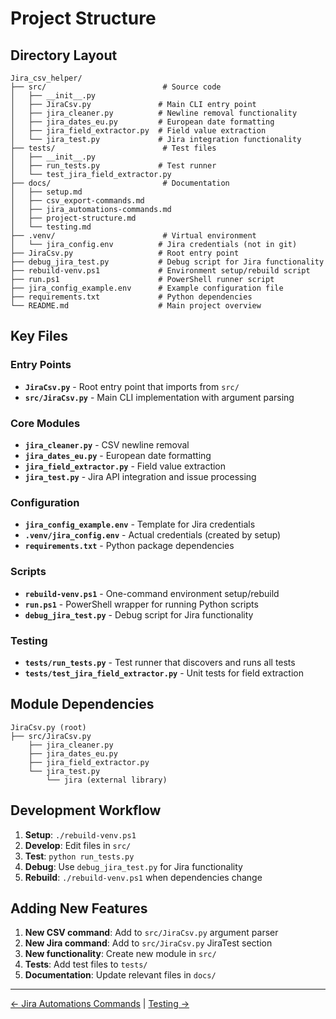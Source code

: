 # Project Structure

## Directory Layout

```
Jira_csv_helper/
├── src/                          # Source code
│   ├── __init__.py
│   ├── JiraCsv.py               # Main CLI entry point
│   ├── jira_cleaner.py          # Newline removal functionality
│   ├── jira_dates_eu.py         # European date formatting
│   ├── jira_field_extractor.py  # Field value extraction
│   └── jira_test.py             # Jira integration functionality
├── tests/                        # Test files
│   ├── __init__.py
│   ├── run_tests.py             # Test runner
│   └── test_jira_field_extractor.py
├── docs/                         # Documentation
│   ├── setup.md
│   ├── csv_export-commands.md
│   ├── jira_automations-commands.md
│   ├── project-structure.md
│   └── testing.md
├── .venv/                        # Virtual environment
│   └── jira_config.env          # Jira credentials (not in git)
├── JiraCsv.py                   # Root entry point
├── debug_jira_test.py           # Debug script for Jira functionality
├── rebuild-venv.ps1             # Environment setup/rebuild script
├── run.ps1                      # PowerShell runner script
├── jira_config_example.env      # Example configuration file
├── requirements.txt             # Python dependencies
└── README.md                    # Main project overview
```

## Key Files

### Entry Points
- **`JiraCsv.py`** - Root entry point that imports from `src/`
- **`src/JiraCsv.py`** - Main CLI implementation with argument parsing

### Core Modules
- **`jira_cleaner.py`** - CSV newline removal
- **`jira_dates_eu.py`** - European date formatting
- **`jira_field_extractor.py`** - Field value extraction
- **`jira_test.py`** - Jira API integration and issue processing

### Configuration
- **`jira_config_example.env`** - Template for Jira credentials
- **`.venv/jira_config.env`** - Actual credentials (created by setup)
- **`requirements.txt`** - Python package dependencies

### Scripts
- **`rebuild-venv.ps1`** - One-command environment setup/rebuild
- **`run.ps1`** - PowerShell wrapper for running Python scripts
- **`debug_jira_test.py`** - Debug script for Jira functionality

### Testing
- **`tests/run_tests.py`** - Test runner that discovers and runs all tests
- **`tests/test_jira_field_extractor.py`** - Unit tests for field extraction

## Module Dependencies

```
JiraCsv.py (root)
├── src/JiraCsv.py
    ├── jira_cleaner.py
    ├── jira_dates_eu.py
    ├── jira_field_extractor.py
    └── jira_test.py
        └── jira (external library)
```

## Development Workflow

1. **Setup**: `./rebuild-venv.ps1`
2. **Develop**: Edit files in `src/`
3. **Test**: `python run_tests.py`
4. **Debug**: Use `debug_jira_test.py` for Jira functionality
5. **Rebuild**: `./rebuild-venv.ps1` when dependencies change

## Adding New Features

1. **New CSV command**: Add to `src/JiraCsv.py` argument parser
2. **New Jira command**: Add to `src/JiraCsv.py` JiraTest section
3. **New functionality**: Create new module in `src/`
4. **Tests**: Add test files to `tests/`
5. **Documentation**: Update relevant files in `docs/`

---

[← Jira Automations Commands](jira_automations-commands.md) | [Testing →](testing.md)
